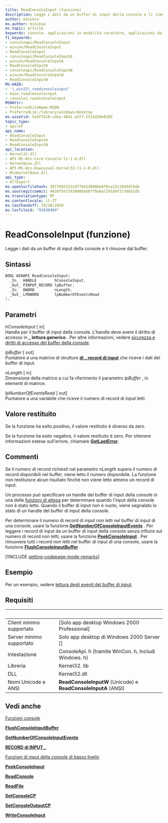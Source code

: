 ```yaml
---
title: ReadConsoleInput (funzione)
description: Legge i dati da un buffer di input della console e li rimuove dal buffer.
author: miniksa
ms.author: miniksa
ms.topic: article
keywords: console, applicazioni in modalità carattere, applicazioni da riga di comando, applicazioni di terminale, api della console
f1_keywords:
- consoleapi/ReadConsoleInput
- wincon/ReadConsoleInput
- ReadConsoleInput
- consoleapi/ReadConsoleInputA
- wincon/ReadConsoleInputA
- ReadConsoleInputA
- consoleapi/ReadConsoleInputW
- wincon/ReadConsoleInputW
- ReadConsoleInputW
MS-HAID:
- '\_win32\_readconsoleinput'
- base.readconsoleinput
- consoles.readconsoleinput
MSHAttr:
- PreferredSiteName:MSDN
- PreferredLib:/library/windows/desktop
ms.assetid: 5a9f7b18-cdea-4041-a377-5532d30e0105
topic_type:
- apiref
api_name:
- ReadConsoleInput
- ReadConsoleInputA
- ReadConsoleInputW
api_location:
- Kernel32.dll
- API-MS-Win-Core-Console-l1-1-0.dll
- KernelBase.dll
- API-MS-Win-DownLevel-Kernel32-l1-1-0.dll
- MinKernelBase.dll
api_type:
- DllExport
ms.openlocfilehash: 38778931522dff8d1d000bb6f0ce13c2849d76db
ms.sourcegitcommit: 463975e71920908a6bff9a6a7291ddf3736652d5
ms.translationtype: MT
ms.contentlocale: it-IT
ms.lasthandoff: 10/30/2020
ms.locfileid: "93039489"
---
```

# <a name="readconsoleinput-function"></a>ReadConsoleInput (funzione)

Legge i dati da un buffer di input della console e li rimuove dal buffer.

## <a name="syntax"></a>Sintassi

```C
BOOL WINAPI ReadConsoleInput(
  _In_  HANDLE        hConsoleInput,
  _Out_ PINPUT_RECORD lpBuffer,
  _In_  DWORD         nLength,
  _Out_ LPDWORD       lpNumberOfEventsRead
);
```

## <a name="parameters"></a>Parametri

*hConsoleInput* \[ in\]  
Handle per il buffer di input della console. L'handle deve avere il diritto di accesso in **\_ lettura generico** . Per altre informazioni, vedere [sicurezza e diritti di accesso del buffer della console](console-buffer-security-and-access-rights.md).

*lpBuffer* \[ out\]  
Puntatore a una matrice di strutture [**di \_ record di input**](input-record-str.md) che riceve i dati del buffer di input.

*nLength* \[ in\]  
Dimensione della matrice a cui fa riferimento il parametro *lpBuffer* , in elementi di matrice.

*lpNumberOfEventsRead* \[ out\]  
Puntatore a una variabile che riceve il numero di record di input letti.

## <a name="return-value"></a>Valore restituito

Se la funzione ha esito positivo, il valore restituito è diverso da zero.

Se la funzione ha esito negativo, il valore restituito è zero. Per ottenere informazioni estese sull'errore, chiamare [**GetLastError**](https://msdn.microsoft.com/library/windows/desktop/ms679360).

## <a name="remarks"></a>Commenti

Se il numero di record richiesti nel parametro *nLength* supera il numero di record disponibili nel buffer, viene letto il numero disponibile. La funzione non restituisce alcun risultato finché non viene letto almeno un record di input.

Un processo può specificare un handle del buffer di input della console in una delle [funzioni di attesa](https://msdn.microsoft.com/library/windows/desktop/ms687069) per determinare quando l'input della console non è stato letto. Quando il buffer di input non è vuoto, viene segnalato lo stato di un handle del buffer di input della console.

Per determinare il numero di record di input non letti nel buffer di input di una console, usare la funzione [**GetNumberOfConsoleInputEvents**](getnumberofconsoleinputevents.md) . Per leggere i record di input da un buffer di input della console senza influire sul numero di record non letti, usare la funzione [**PeekConsoleInput**](peekconsoleinput.md) . Per rimuovere tutti i record non letti nel buffer di input di una console, usare la funzione [**FlushConsoleInputBuffer**](flushconsoleinputbuffer.md) .

[!INCLUDE [setting-codepage-mode-remarks](./includes/setting-codepage-mode-remarks.md)]

## <a name="examples"></a>Esempio

Per un esempio, vedere [lettura degli eventi del buffer di input](reading-input-buffer-events.md).

## <a name="requirements"></a>Requisiti

| &nbsp; | &nbsp; |
|-|-|
| Client minimo supportato | \[Solo app desktop Windows 2000 Professional\] |
| Server minimo supportato | Solo app desktop di Windows 2000 Server \[\] |
| Intestazione | ConsoleApi. h (tramite WinCon. h, Includi Windows. h) |
| Libreria | Kernel32. lib |
| DLL | Kernel32.dll |
| Nomi Unicode e ANSI | **ReadConsoleInputW** (Unicode) e **ReadConsoleInputA** (ANSI) |

## <a name="see-also"></a>Vedi anche

[Funzioni console](console-functions.md)

[**FlushConsoleInputBuffer**](flushconsoleinputbuffer.md)

[**GetNumberOfConsoleInputEvents**](getnumberofconsoleinputevents.md)

[**RECORD di INPUT \_**](input-record-str.md)

[Funzioni di input della console di basso livello](low-level-console-input-functions.md)

[**PeekConsoleInput**](peekconsoleinput.md)

[**ReadConsole**](readconsole.md)

[**ReadFile**](https://msdn.microsoft.com/library/windows/desktop/aa365467)

[**SetConsoleCP**](setconsolecp.md)

[**SetConsoleOutputCP**](setconsoleoutputcp.md)

[**WriteConsoleInput**](writeconsoleinput.md)
